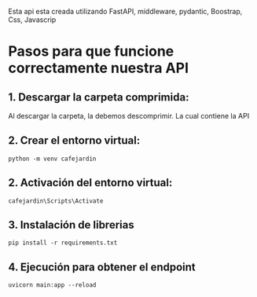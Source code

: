 Esta api esta creada utilizando FastAPI, middleware, pydantic, Boostrap, Css, Javascrip
# Pasos para que funcione correctamente nuestra API

## 1. Descargar la carpeta comprimida:
Al descargar la carpeta, la debemos descomprimir. La cual contiene la API

## 2. Crear el entorno virtual:
```
python -m venv cafejardin
```
## 2. Activación  del entorno virtual:
```
cafejardin\Scripts\Activate
```
## 3. Instalación de librerias
```
pip install -r requirements.txt
```
## 4. Ejecución para obtener el endpoint
```
uvicorn main:app --reload
```
